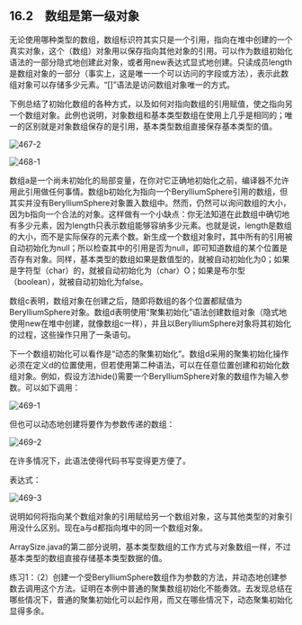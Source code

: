 ## 16.2　数组是第一级对象

无论使用哪种类型的数组，数组标识符其实只是一个引用，指向在堆中创建的一个真实对象，这个（数组）对象用以保存指向其他对象的引用。可以作为数组初始化语法的一部分隐式地创建此对象，或者用new表达式显式地创建。只读成员length是数组对象的一部分（事实上，这是唯一一个可以访问的字段或方法），表示此数组对象可以存储多少元素。“[]”语法是访问数组对象唯一的方式。

下例总结了初始化数组的各种方式，以及如何对指向数组的引用赋值，使之指向另一个数组对象。此例也说明，对象数组和基本类型数组在使用上几乎是相同的；唯一的区别就是对象数组保存的是引用，基本类型数组直接保存基本类型的值。

![467-2](../Images/image03328.jpeg)

![468-1](../Images/image03329.jpeg)

数组a是一个尚未初始化的局部变量，在你对它正确地初始化之前，编译器不允许用此引用做任何事情。数组b初始化为指向一个BerylliumSphere引用的数组，但其实并没有BerylliumSphere对象置入数组中。然而，仍然可以询问数组的大小，因为b指向一个合法的对象。这样做有一个小缺点：你无法知道在此数组中确切地有多少元素，因为length只表示数组能够容纳多少元素。也就是说，length是数组的大小，而不是实际保存的元素个数。新生成一个数组对象时，其中所有的引用被自动初始化为null；所以检查其中的引用是否为null，即可知道数组的某个位置是否存有对象。同样，基本类型的数组如果是数值型的，就被自动初始化为0；如果是字符型（char）的，就被自动初始化为（char）O；如果是布尔型（boolean），就被自动初始化为false。

数组c表明，数组对象在创建之后，随即将数组的各个位置都赋值为BerylliumSphere对象。数组d表明使用“聚集初始化”语法创建数组对象（隐式地使用new在堆中创建，就像数组c一样），并且以BerylliumSphere对象将其初始化的过程，这些操作只用了一条语句。

下一个数组初始化可以看作是“动态的聚集初始化”。数组d采用的聚集初始化操作必须在定义d的位置使用，但若使用第二种语法，可以在任意位置创建和初始化数组对象。例如，假设方法hide()需要一个BerylliumSphere对象的数组作为输入参数。可以如下调用：

![469-1](../Images/image03330.jpeg)

但也可以动态地创建将要作为参数传递的数组：

![469-2](../Images/image03331.jpeg)

在许多情况下，此语法使得代码书写变得更方便了。

表达式：

![469-3](../Images/image03332.jpeg)

说明如何将指向某个数组对象的引用赋给另一个数组对象，这与其他类型的对象引用没什么区别。现在a与d都指向堆中的同一个数组对象。

ArraySize.java的第二部分说明，基本类型数组的工作方式与对象数组一样，不过基本类型的数组直接存储基本类型数据的值。

练习1：（2）创建一个受BerylliumSphere数组作为参数的方法，并动态地创建参数去调用这个方法。证明在本例中普通的聚集数组初始化不能奏效。去发现总结在哪些情况下，普通的聚集初始化可以起作用，而又在哪些情况下，动态聚集初始化显得多余。